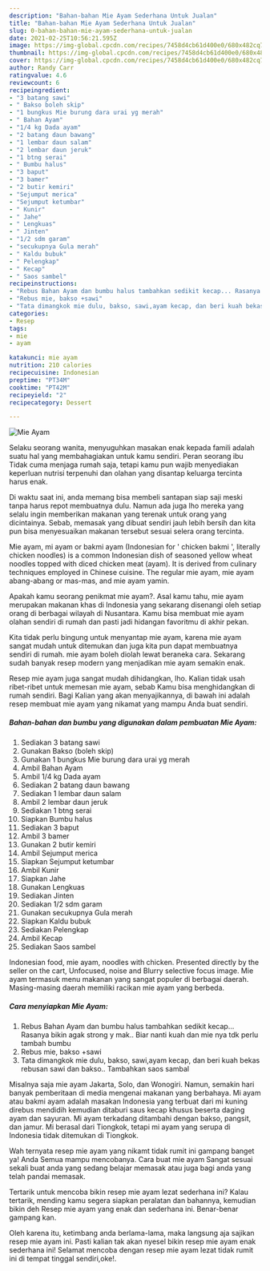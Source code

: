 ```yaml
---
description: "Bahan-bahan Mie Ayam Sederhana Untuk Jualan"
title: "Bahan-bahan Mie Ayam Sederhana Untuk Jualan"
slug: 0-bahan-bahan-mie-ayam-sederhana-untuk-jualan
date: 2021-02-25T10:56:21.595Z
image: https://img-global.cpcdn.com/recipes/7458d4cb61d400e0/680x482cq70/mie-ayam-foto-resep-utama.jpg
thumbnail: https://img-global.cpcdn.com/recipes/7458d4cb61d400e0/680x482cq70/mie-ayam-foto-resep-utama.jpg
cover: https://img-global.cpcdn.com/recipes/7458d4cb61d400e0/680x482cq70/mie-ayam-foto-resep-utama.jpg
author: Randy Carr
ratingvalue: 4.6
reviewcount: 6
recipeingredient:
- "3 batang sawi"
- " Bakso boleh skip"
- "1 bungkus Mie burung dara urai yg merah"
- " Bahan Ayam"
- "1/4 kg Dada ayam"
- "2 batang daun bawang"
- "1 lembar daun salam"
- "2 lembar daun jeruk"
- "1 btng serai"
- " Bumbu halus"
- "3 baput"
- "3 bamer"
- "2 butir kemiri"
- "Sejumput merica"
- "Sejumput ketumbar"
- " Kunir"
- " Jahe"
- " Lengkuas"
- " Jinten"
- "1/2 sdm garam"
- "secukupnya Gula merah"
- " Kaldu bubuk"
- " Pelengkap"
- " Kecap"
- " Saos sambel"
recipeinstructions:
- "Rebus Bahan Ayam dan bumbu halus tambahkan sedikit kecap... Rasanya bikin agak strong y mak.. Biar nanti kuah dan mie nya tdk perlu tambah bumbu"
- "Rebus mie, bakso +sawi"
- "Tata dimangkok mie dulu, bakso, sawi,ayam kecap, dan beri kuah bekas rebusan sawi dan bakso.. Tambahkan saos sambal"
categories:
- Resep
tags:
- mie
- ayam

katakunci: mie ayam 
nutrition: 210 calories
recipecuisine: Indonesian
preptime: "PT34M"
cooktime: "PT42M"
recipeyield: "2"
recipecategory: Dessert

---
```



![Mie Ayam](https://img-global.cpcdn.com/recipes/7458d4cb61d400e0/680x482cq70/mie-ayam-foto-resep-utama.jpg)

Selaku seorang wanita, menyuguhkan masakan enak kepada famili adalah suatu hal yang membahagiakan untuk kamu sendiri. Peran seorang ibu Tidak cuma menjaga rumah saja, tetapi kamu pun wajib menyediakan keperluan nutrisi terpenuhi dan olahan yang disantap keluarga tercinta harus enak.

Di waktu  saat ini, anda memang bisa membeli santapan siap saji meski tanpa harus repot membuatnya dulu. Namun ada juga lho mereka yang selalu ingin memberikan makanan yang terenak untuk orang yang dicintainya. Sebab, memasak yang dibuat sendiri jauh lebih bersih dan kita pun bisa menyesuaikan makanan tersebut sesuai selera orang tercinta. 

Mie ayam, mi ayam or bakmi ayam (Indonesian for &#39; chicken bakmi &#39;, literally chicken noodles) is a common Indonesian dish of seasoned yellow wheat noodles topped with diced chicken meat (ayam). It is derived from culinary techniques employed in Chinese cuisine. The regular mie ayam, mie ayam abang-abang or mas-mas, and mie ayam yamin.

Apakah kamu seorang penikmat mie ayam?. Asal kamu tahu, mie ayam merupakan makanan khas di Indonesia yang sekarang disenangi oleh setiap orang di berbagai wilayah di Nusantara. Kamu bisa membuat mie ayam olahan sendiri di rumah dan pasti jadi hidangan favoritmu di akhir pekan.

Kita tidak perlu bingung untuk menyantap mie ayam, karena mie ayam sangat mudah untuk ditemukan dan juga kita pun dapat membuatnya sendiri di rumah. mie ayam boleh diolah lewat beraneka cara. Sekarang sudah banyak resep modern yang menjadikan mie ayam semakin enak.

Resep mie ayam juga sangat mudah dihidangkan, lho. Kalian tidak usah ribet-ribet untuk memesan mie ayam, sebab Kamu bisa menghidangkan di rumah sendiri. Bagi Kalian yang akan menyajikannya, di bawah ini adalah resep membuat mie ayam yang nikamat yang mampu Anda buat sendiri.

<!--inarticleads1-->

##### Bahan-bahan dan bumbu yang digunakan dalam pembuatan Mie Ayam:

1. Sediakan 3 batang sawi
1. Gunakan  Bakso (boleh skip)
1. Gunakan 1 bungkus Mie burung dara urai yg merah
1. Ambil  Bahan Ayam
1. Ambil 1/4 kg Dada ayam
1. Sediakan 2 batang daun bawang
1. Sediakan 1 lembar daun salam
1. Ambil 2 lembar daun jeruk
1. Sediakan 1 btng serai
1. Siapkan  Bumbu halus
1. Sediakan 3 baput
1. Ambil 3 bamer
1. Gunakan 2 butir kemiri
1. Ambil Sejumput merica
1. Siapkan Sejumput ketumbar
1. Ambil  Kunir
1. Siapkan  Jahe
1. Gunakan  Lengkuas
1. Sediakan  Jinten
1. Sediakan 1/2 sdm garam
1. Gunakan secukupnya Gula merah
1. Siapkan  Kaldu bubuk
1. Sediakan  Pelengkap
1. Ambil  Kecap
1. Sediakan  Saos sambel


Indonesian food, mie ayam, noodles with chicken. Presented directly by the seller on the cart, Unfocused, noise and Blurry selective focus image. Mie ayam termasuk menu makanan yang sangat populer di berbagai daerah. Masing-masing daerah memiliki racikan mie ayam yang berbeda. 

<!--inarticleads2-->

##### Cara menyiapkan Mie Ayam:

1. Rebus Bahan Ayam dan bumbu halus tambahkan sedikit kecap... Rasanya bikin agak strong y mak.. Biar nanti kuah dan mie nya tdk perlu tambah bumbu
1. Rebus mie, bakso +sawi
1. Tata dimangkok mie dulu, bakso, sawi,ayam kecap, dan beri kuah bekas rebusan sawi dan bakso.. Tambahkan saos sambal


Misalnya saja mie ayam Jakarta, Solo, dan Wonogiri. Namun, semakin hari banyak pemberitaan di media mengenai makanan yang berbahaya. Mi ayam atau bakmi ayam adalah masakan Indonesia yang terbuat dari mi kuning direbus mendidih kemudian ditaburi saus kecap khusus beserta daging ayam dan sayuran. Mi ayam terkadang ditambahi dengan bakso, pangsit, dan jamur. Mi berasal dari Tiongkok, tetapi mi ayam yang serupa di Indonesia tidak ditemukan di Tiongkok. 

Wah ternyata resep mie ayam yang nikamt tidak rumit ini gampang banget ya! Anda Semua mampu mencobanya. Cara buat mie ayam Sangat sesuai sekali buat anda yang sedang belajar memasak atau juga bagi anda yang telah pandai memasak.

Tertarik untuk mencoba bikin resep mie ayam lezat sederhana ini? Kalau tertarik, mending kamu segera siapkan peralatan dan bahannya, kemudian bikin deh Resep mie ayam yang enak dan sederhana ini. Benar-benar gampang kan. 

Oleh karena itu, ketimbang anda berlama-lama, maka langsung aja sajikan resep mie ayam ini. Pasti kalian tak akan nyesel bikin resep mie ayam enak sederhana ini! Selamat mencoba dengan resep mie ayam lezat tidak rumit ini di tempat tinggal sendiri,oke!.

